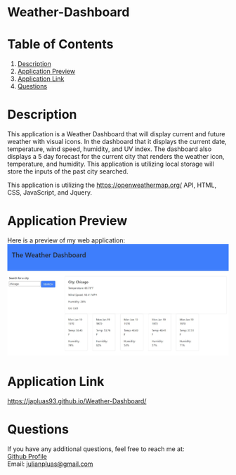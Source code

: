 # Weather-Dashboard

# Table of Contents

1. [Description](#Description)
2. [Application Preview](#Application-Preview)
3. [Application Link](#Application-Link)
4. [Questions](#Questions)

# Description

This application is a Weather Dashboard that will display current and future weather with visual icons. In the dashboard that it displays the current date, temperature, wind speed, humidity, and UV index. The dashboard also displays a 5 day forecast for the current city that renders the weather icon, temperature, and humidity. This application is utilizing local storage will store the inputs of the past city searched.

This application is utilizing the https://openweathermap.org/ API, HTML, CSS, JavaScript, and Jquery.

# Application Preview

Here is a preview of my web application:  
![](Assets\weather-dashboard.JPG)

# Application Link

https://japluas93.github.io/Weather-Dashboard/

# Questions

If you have any additional questions, feel free to reach me at:  
[Github Profile](https://github.com/Japluas93)  
Email: [julianpluas@gmail.com]()
